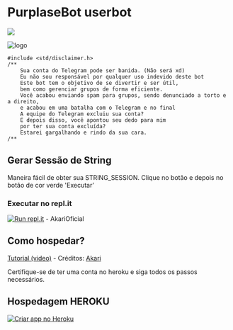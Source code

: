 # PurplaseBot userbot

![](https://img.shields.io/github/issues/AkariOficial/PurplaseBot)



![logo](https://camo.githubusercontent.com/60792b11824858949c27623bd78bd3303706c1f5c8ac4f547840d104cce0a00a/68747470733a2f2f74656c656772612e70682f66696c652f3136623062363638303233366532306137613538392e6a7067)

```
#include <std/disclaimer.h>
/**
    Sua conta do Telegram pode ser banida. (Não será xd)
    Eu não sou responsável por qualquer uso indevido deste bot
    Este bot tem o objetivo de se divertir e ser útil,
    bem como gerenciar grupos de forma eficiente.
    Você acabou enviando spam para grupos, sendo denunciado a torto e a direito,
    e acabou em uma batalha com o Telegram e no final
    A equipe do Telegram excluiu sua conta?
    E depois disso, você apontou seu dedo para mim
    por ter sua conta excluída?
    Estarei gargalhando e rindo da sua cara.
/**
```


## Gerar Sessão de String
Maneira fácil de obter sua STRING_SESSION. Clique no botão e depois no botão de cor verde 'Executar'
### Executar no repl.it
[![Run repl.it](https://img.shields.io/badge/string__session.py-purple?style=flat-square&logo=repl.it)](https://replit.com/@Nocky/StringSession?lite=1&outputonly=1) - AkariOficial


## Como hospedar?
[Tutorial (video)](https://google.com) - Créditos: [Akari](https://t.me/AkariOficial)

Certifique-se de ter uma conta no heroku e siga todos os passos necessários.

## Hospedagem HEROKU
<p align="left"><a href="https://heroku.com/deploy?template=https://github.com/AkariOficial/PurplaseBot/tree/master"> <img src="https://www.herokucdn.com/deploy/button.svg" alt="Criar app no Heroku" /></a></p>

